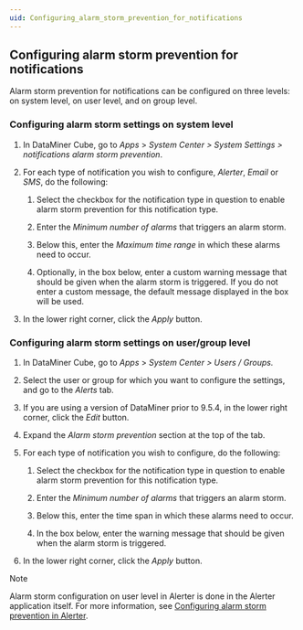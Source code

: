 ```yaml
---
uid: Configuring_alarm_storm_prevention_for_notifications
---
```


## Configuring alarm storm prevention for notifications

Alarm storm prevention for notifications can be configured on three levels: on system level, on user level, and on group level.

### Configuring alarm storm settings on system level

1. In DataMiner Cube, go to *Apps* > *System Center \> System Settings \> notifications alarm storm prevention*.

2. For each type of notification you wish to configure, *Alerter*, *Email* or *SMS*, do the following:

    1. Select the checkbox for the notification type in question to enable alarm storm prevention for this notification type.

    2. Enter the *Minimum number of alarms* that triggers an alarm storm.

    3. Below this, enter the *Maximum time range* in which these alarms need to occur.

    4. Optionally, in the box below, enter a custom warning message that should be given when the alarm storm is triggered. If you do not enter a custom message, the default message displayed in the box will be used.

3. In the lower right corner, click the *Apply* button.

### Configuring alarm storm settings on user/group level

1. In DataMiner Cube, go to *Apps* > *System Center \> Users / Groups.*

2. Select the user or group for which you want to configure the settings, and go to the *Alerts* tab.

3. If you are using a version of DataMiner prior to 9.5.4, in the lower right corner, click the *Edit* button.

4. Expand the *Alarm storm prevention* section at the top of the tab.

5. For each type of notification you wish to configure, do the following:

    1. Select the checkbox for the notification type in question to enable alarm storm prevention for this notification type.

    2. Enter the *Minimum number of alarms* that triggers an alarm storm.

    3. Below this, enter the time span in which these alarms need to occur.

    4. In the box below, enter the warning message that should be given when the alarm storm is triggered.

6. In the lower right corner, click the *Apply* button.

> [!NOTE]
> Alarm storm configuration on user level in Alerter is done in the Alerter application itself. For more information, see [Configuring alarm storm prevention in Alerter](../../part_7/DataminerTools/Configuring_DMS_Alerter.md#configuring-alarm-storm-prevention-in-alerter).
>

